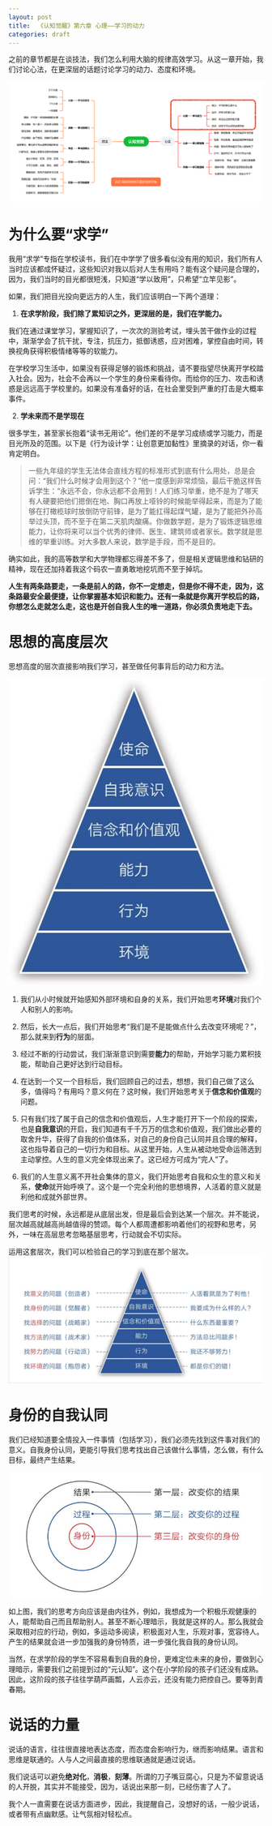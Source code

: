 ```yaml
---
layout: post
title:  《认知觉醒》第六章 心理——学习的动力
categories: draft
---
```


之前的章节都是在谈技法，我们怎么利用大脑的规律高效学习。从这一章开始，我们讨论心法，在更深层的话题讨论学习的动力、态度和环境。


![脑图认知觉醒-心理.PNG](/assets/%E8%84%91%E5%9B%BE%E8%AE%A4%E7%9F%A5%E8%A7%89%E9%86%92-%E5%BF%83%E7%90%86.PNG)

# 为什么要“求学”

我用“求学”专指在学校读书，我们在中学学了很多看似没有用的知识，我们所有人当时应该都成怀疑过，这些知识对我以后对人生有用吗？能有这个疑问是合理的，因为，我们当时的目光都很短浅，只知道“学以致用”，只希望“立竿见影”。

如果，我们把目光投向更远方的人生，我们应该明白一下两个道理：

1. **在求学阶段，我们除了累知识之外，更深层的是，我们在学能力。**

我们在通过课堂学习，掌握知识了，一次次的测验考试，埋头苦干做作业的过程中，渐渐学会了抗干扰，专注，抗压力，抵御诱惑，应对困难，掌控自由时间，转换视角获得积极情绪等等的软能力。

在学校学习生活中，如果没有获得足够的锻炼和挑战，请不要指望尽快离开学校踏入社会。因为，社会不会再以一个学生的身份来看待你。而给你的压力、攻击和诱惑是远远高于学校里的。如果没有准备好的话，在社会里受到严重的打击是大概率事件。


2. **学未来而不是学现在**

很多学生，甚至家长抱着“读书无用论”。他们差的不是学习成绩或学习能力，而是目光所及的范围。以下是《行为设计学：让创意更加黏性》里摘录的对话，你一看肯定明白。

> 一些九年级的学生无法体会直线方程的标准形式到底有什么用处，总是会问：​“我们什么时候才会用到这个？”他一度感到非常烦恼，最后干脆这样告诉学生：​“永远不会，你永远都不会用到！人们练习举重，绝不是为了哪天有人硬要把他们摁倒在地、胸口再放上哑铃的时候能举得起来，而是为了能够在打橄榄球时放倒防守前锋，是为了能扛得起煤气罐，是为了能把外孙高举过头顶，而不至于在第二天肌肉酸痛。你做数学题，是为了锻炼逻辑思维能力，让你将来可以当个优秀的律师、医生、建筑师或者家长。数学就是思维的举重训练。对大多数人来说，数学是手段，而不是目的。

确实如此，我的高等数学和大学物理都忘得差不多了，但是相关逻辑思维和钻研的精神，现在还加持着我这个码农一直勇敢地挖坑而不至于掉坑。

**人生有两条路要走，一条是前人的路，你不一定想走，但是你不得不走，因为，这条路最安全最便捷，让你掌握基本知识和能力。还有一条就是你离开学校后的路，你想怎么走就怎么走，这也是开创自我人生的唯一道路，你必须负责地走下去。**

# 思想的高度层次

思想高度的层次直接影响我们学习，甚至做任何事背后的动力和方法。

![认知觉醒-NLP.png](/assets/%E8%AE%A4%E7%9F%A5%E8%A7%89%E9%86%92-NLP.png)

1. 我们从小时候就开始感知外部环境和自身的关系，我们开始思考**环境**对我们个人和别人的影响。

2. 然后，长大一点后，我们开始思考“我们是不是能做点什么去改变环境呢？”，那么就来到**行为**的层面。

3. 经过不断的行动尝试，我们渐渐意识到需要**能力**的帮助，开始学习能力累积技能，帮助自己更好达到行动目标。

4. 在达到一个又一个目标后，我们回顾自己的过去，想想，我们自己做了这么多，值得吗？有用吗？意义何在？这时候，我们开始思考关于**信念和价值观**的问题。

5. 只有我们找了属于自己的信念和价值观后，人生才能打开下一个阶段的探索，也是**自我意识**的开启，我们知道有千千万万的信念和价值观，我们做出必要的取舍升华，获得了自我的价值体系，对自己的身份自己认同并且合理的解释，这也指导着自己的一切行为和目标。从这里开始，人生从被动地受命运筛选到主动掌控。人生的意义完全体现出来了。这已经方可成为“完人”了。

6. 我们的人生意义离不开社会集体的意义，我们开始思考自我和众生的意义和关系，**使命**就开始呼唤了。这个是一个完全利他的思想境界，人活着的意义就是利他和成就外部世界。

我们思考的时候，永远都是从底层出发，但是最后会到达某一个层次。并不能说，层次越高就越高尚越值得的赞颂。每个人都周遭都影响着他们的视野和思考，另外，一味在高层思考忽略基层思考，行动就会不切实际。

运用这套层次，我们可以检验自己的学习到底在那个层次。
![认知觉醒-NLP-2.png](/assets/%E8%AE%A4%E7%9F%A5%E8%A7%89%E9%86%92-NLP-2.png)



# 身份的自我认同

我们已经知道要全情投入一件事情（包括学习），我们必须先找到这件事对我们的意义。自我身份认同，更能引导我们思考找出自己该做什么事情，怎么做，有什么目标，最终产生结果。

![认知觉醒-身份.png](/assets/%E8%AE%A4%E7%9F%A5%E8%A7%89%E9%86%92-%E8%BA%AB%E4%BB%BD.png)

如上图，我们的思考方向应该是由内往外，例如，我想成为一个积极乐观健康的人，能帮助自己而且帮助别人。甚至不断心理暗示，我就是这样的人。那么我就会采取相对应的行动，例如，多运动多阅读，积极面对人生，乐观对事，宽容待人。产生的结果就会进一步加强我的身份特质，进一步强化我自我的身份认同。

当然，在求学阶段的学生不容易看到自我的身份，更难定位未来的身份，要做到心理暗示，需要我们之前提到过的“元认知”。这个在小学阶段的孩子们还没有成熟。因此，这阶段的孩子往往学葫芦画瓢，人云亦云，还没有能力把控自己。要等到青春期。

# 说话的力量

说话的语言，往往很直接地表达态度，而态度会影响行为，继而影响结果。语言和思维是联通的。人与人之间最直接的思维联通就是通过说话。

我们说话可以避免**绝对化**，**消极**，**刻薄**。所谓的刀子嘴豆腐心，只是为不留意说话的人开脱，其实并不能接受，因为，话说出来那一刻，已经伤害了人了。

我个人一直需要在说话方面进步，因此，我提醒自己，没想好的话，一般少说话，或者带有点幽默感。让气氛相对轻松点。
<!--stackedit_data:
eyJoaXN0b3J5IjpbLTE1NTAyNDM2MzMsMzA0NjkwNjYsLTk0OT
YwMzMxMiwxOTg1ODk5OTcsLTExNTAxNDI5MzAsLTE3NjA5MjQ2
MTMsLTE2NDY3NTgyNDldfQ==
-->